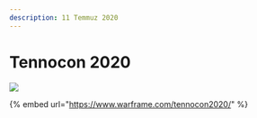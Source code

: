 ```yaml
---
description: 11 Temmuz 2020
---
```


# Tennocon 2020

![](https://n9e5v4d8.ssl.hwcdn.net/uploads/0762dea03cb8039209cfa0ea44cd43e1.jpg)

{% embed url="https://www.warframe.com/tennocon2020/" %}

